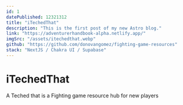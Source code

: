 ```yaml
---
id: 1
datePublished: 12321312
title: "iTechedThat"
description: "This is the first post of my new Astro blog."
link: "https://adventurerhandbook-alpha.netlify.app/"
imgSrc: "/assets/itechedthat.webp"
github: "https://github.com/donovangomez/fighting-game-resources"
stack: "NextJS / Chakra UI / Supabase"
---
```


# iTechedThat

A Teched that is a Fighting game resource hub for new players
